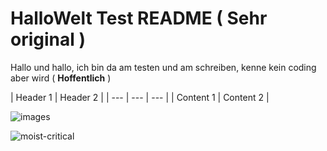 # HalloWelt Test README ( Sehr original )

Hallo und hallo, ich bin da am testen und am schreiben, kenne kein coding aber wird ( **Hoffentlich** )

|  Header 1  |   Header 2  |
|  ---  |  ---  |  ---  |
|  Content 1  |  Content 2  |

![images](https://user-images.githubusercontent.com/110893594/183600693-e5a7489f-a743-4135-858d-4f6fca55209e.jpg)

![moist-critical](https://user-images.githubusercontent.com/110893594/183602538-84bafb67-c1ad-4131-a2e0-ba963ec6f5fe.gif)

